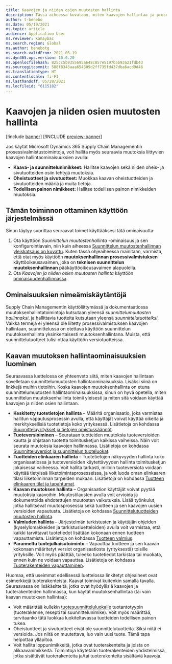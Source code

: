 ```yaml
---
title: Kaavojen ja niiden osien muutosten hallinta
description: Tässä aiheessa kuvataan, miten kaavojen hallintaa ja prosessin valmistuksen perustietojen muutoksia hallitaan.
author: t-benebo
ms.date: 05/19/2021
ms.topic: article
audience: Application User
ms.reviewer: kamaybac
ms.search.region: Global
ms.author: benebotg
ms.search.validFrom: 2021-05-19
ms.dyn365.ops.version: 10.0.20
ms.openlocfilehash: 825cc5b9355695a648c857e5197b5b93a21fdb43
ms.sourcegitcommit: 588f8343aaa654309d2ff735fd437dba6acd9d46
ms.translationtype: HT
ms.contentlocale: fi-FI
ms.lasthandoff: 05/28/2021
ms.locfileid: "6115182"
---
```

# <a name="manage-changes-in-formulas-and-their-ingredients"></a>Kaavojen ja niiden osien muutosten hallinta

[!include [banner](../includes/banner.md)]
[!INCLUDE [preview-banner](../includes/preview-banner.md)]

Jos käytät Microsoft Dynamics 365 Supply Chain Managementin prosessivalmistustoimintoja, voit hallita myös seuraavia muutoksia liittyvien kaavojen hallintaominaisuuksien avulla:

- **Kaava- ja suunnittelunimikkeet:** Hallitse kaavojen sekä niiden oheis- ja sivutuotteiden osiin tehtyjä muutoksia.
- **Oheistuotteet ja sivutuotteet:** Muokkaa kaavan oheistuotteiden ja sivutuotteiden määriä ja muita tietoja.
- **Todellisen painon nimikkeet:** Hallitse todellisen painon nimikkeiden muutoksia.

## <a name="turn-on-this-feature-in-your-system"></a>Tämän toiminnon ottaminen käyttöön järjestelmässä

Sinun täytyy suorittaa seuraavat toimet käyttääksesi tätä ominaisuutta:

1. Ota käyttöön *Suunnittelun muutostenhallinta* -ominaisuus ja sen konfigurointiavain, niin kuin aiheessa [Suunnittelun muutostenhallinnan yleiskatsaus on kuvattu](product-engineering-overview.md). Kuten tässä ohjeaiheessa mainitaan, varmista, että otat myös käyttöön **muutoksenhallinnan prosessivalmistuksen** käyttöoikeusavaimen, joka on **teknisen suunnittelun muutoksenhallinnan** pääkäyttöoikeusavaimen alapuolella.
1. Ota *Kaavojen ja niiden osien muutosten hallinta* käyttöön [ominaisuudenhallinnassa](../../fin-ops-core/fin-ops/get-started/feature-management/feature-management-overview.md).

## <a name="feature-naming-conventions"></a>Ominaisuuksien nimeämiskäytäntöjä

Supply Chain Managementin käyttöliittymässä ja dokumentaatiossa muutoksenhallintatoimintoja kutsutaan yleensä *suunnittelumuutosten hallinnaksi*, ja hallittavia tuotteita kutsutaan yleensä *suunnittelutuotteiksi*. Vaikka termejä ei yleensä ole liitetty prosessivalmistuksen kaavojen hallintaan, suunnittelussa on otettava käyttöön suunnittelun muutoksenhallinta yksinkertaisesti muutoksenhallintana. Muista, että suunnittelutuotteet tulisi ottaa käyttöön versiotuotteissa.

## <a name="work-with-formula-change-management-features"></a>Kaavan muutoksen hallintaominaisuuksien luominen

Seuraavassa luettelossa on yhteenveto siitä, miten kaavojen hallintaan sovelletaan suunnittelumuutosten hallintaominaisuuksia. Lisäksi siinä on linkkejä muihin tietoihin. Koska kaavojen muutoksenhallinta on etuna suunnittelumuutosten hallintaominaisuuksissa, sinun on hyvä opetella, miten suunnittelun muutoksenhallinta toimii yleisesti ja miten sitä voidaan käyttää kaavojen ja niiden osien hallintaan.

- **Keskitetty tuotetietojen hallinta** – Määritä organisaatio, joka varmistaa hallitun vapautusprosessin avulla, että käyttäjät voivat käyttää oikeita ja merkityksellisiä tuotetietoja koko yrityksessä. Lisätietoja on kohdassa [Suunnitteluyritykset ja tietojen omistussäännöt](engineering-org-data-ownership-rules.md).
- **Tuoteversioiminen** – Seurataan tuotteiden muutoksia tuoteversioiden kautta ja ohjataan tuotetta toimitusketjun kaikissa vaiheissa. Näin voit seurata muutoksia kaavojen hallinnassa. Lisätietoja on kohdassa [Suunnitteluversiot ja suunnittelun tuoteluokat](engineering-versions-product-category.md).
- **Tuotteiden elinkaaren hallinta** – Tuotetietojen näkyvyyden hallinta koko organisaatiossa ja tuoteversioiden käytettävyyden hallinta toimitusketjun jokaisessa vaiheessa. Voit hallita tarkasti, milloin tuoteversiota voidaan käyttää tietyissä liiketoimintaprosesseissa, ja voit luoda oman elinkaaren tilasi liiketoiminnan tarpeiden mukaan. Lisätietoja on kohdassa [Tuotteen elinkaaren tilat ja tapahtumat](product-lifecycle-state-transactions.md).
- **Kaavan muutoksen hallinta** – Organisaation käyttäjät voivat pyytää muutoksia kaavoihin. Muutostilausten avulla voit arvioida ja dokumentoida ehdotettujen muutosten vaikutuksia. Lisää työnkulut, jotka hallitsevat muutosprosessia sekä tuotteen ja sen kaavojen uusien versioiden vapautusta. Lisätietoja on kohdassa [Suunnittelutuotteiden muutosten hallinta](engineering-change-management.md).
- **Valmiuden hallinta** – Järjestelmän tarkistusten ja käyttäjän ohjeiden (kyselylomakkeiden ja tarkistusluetteloiden) avulla voit varmistaa, että kaikki tarvittavat tuotetiedot lisätään kokonaan ennen tuotteen vapauttamista. Lisätietoja on kohdassa [Tuotteen valmius](product-readiness.md).
- **Paranneltu tuotejulkaisutoiminto** – Vapauttaa tuotteen ja sen kaavan kokonaan määritetyt versiot organisaatiosta (yrityksestä) toisille yrityksille. Voit myös päättää, tuleeko tuotetiedot tarkistaa tai muokata, ennen kuin ne voidaan vapauttaa. Lisätietoja on kohdassa [Tuoterakenteiden vapauttaminen](release-product-structure.md).

Huomaa, että useimmat edellisessä luettelossa linkitetyt ohjeaiheet ovat esimerkkejä tuoterakenteista. Kaavat toimivat kuitenkin samalla tavalla. Seuraavassa on lisäkäsitteitä, jotka ovat hyödyllisiä kaavojen ja tuoterakenteiden hallinnassa, kun käytät muutoksenhallintaa (tai vain kaavan muutoksen hallintaa):

- Voit määrittää kullekin [tuotesuunnitteluluokalle](engineering-versions-product-category.md) tuotantotyypin (tuoterakenne, resepti tai suunnittelunimike). Voit myös määrittää, tarvitaanko tätä luokkaa luokiteltavassa tuotteiden todellisen painon tukea.
- Oheistuotteet ja sivutuotteet eivät ole suunnittelutuotteita. Siksi niitä ei versioida. Jos niitä on muutettava, luo vain uusi tuote. Tämä tapa helpottaa ylläpitoa.
- Voit hallita loppunimikkeitä, jotka ovat tuoterakenteita ja joista on alikaavanimikkeitä. Toimintoja käytetään tuoterakenteiden yhdistelmissä, jotka sisältävät tuoterakenteita ja/tai tuoterakenteita sisältäviä kaavoja.
